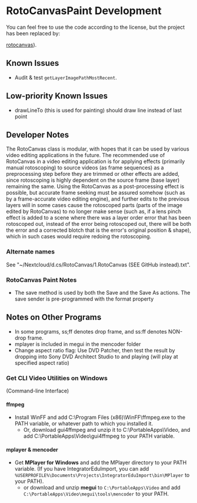 # RotoCanvasPaint Development


You can feel free to use the code according to the license, but the project has been replaced by:

[rotocanvas](https://github.com/poikilos/rotocanvas)).


## Known Issues
* Audit & test `getLayerImagePathMostRecent`.


## Low-priority Known Issues
* drawLineTo (this is used for painting) should draw line instead of
  last point


## Developer Notes
The RotoCanvas class is modular, with hopes that it can be used by
various video editing applications in the future. The recommended use
of RotoCanvas in a video editing application is for applying effects
(primarily manual rotoscoping) to source videos (as frame sequences) as
a preprocessing step before they are trimmed or other effects are
added, since rotoscoping is highly dependent on the source frame (base
layer) remaining the same.  Using the RotoCanvas as a post-processing
effect is possible, but accurate frame seeking must be assured somehow
(such as by a frame-accurate video editing engine), and further edits
to the previous layers will in some cases cause the rotoscoped parts
(parts of the image edited by RotoCanvas) to no longer make sense (such
as, if a lens pinch effect is added to a scene where there was a layer
order error that has been rotoscoped out, instead of the error being
rotoscoped out, there will be both the error and a corrected blotch
that is the error's original position & shape), which in such cases
would require redoing the rotoscoping.

### Alternate names
See "~/Nextcloud/d.cs/RotoCanvas/1.RotoCanvas (SEE GitHub instead).txt".


### RotoCanvas Paint Notes
* The save method is used by both the Save and the Save As actions. The
  save sender is pre-programmed with the format property


## Notes on Other Programs
* In some programs, ss;ff denotes drop frame, and ss:ff denotes NON-drop
  frame.
* mplayer is included in megui in the mencoder folder
* Change aspect ratio flag:
  Use DVD Patcher, then test the result by dropping into Sony DVD
  Architect Studio to and playing (will play at specified aspect ratio)

### Get CLI Video Utilities on Windows
(Command-line Interface)
#### ffmpeg
* Install WinFF and add C:\Program Files (x86)\WinFF\ffmpeg.exe to the
  PATH variable, or whatever path to which you installed it.
  - Or, download gui4ffmpeg and unzip it to C:\PortableApps\Video, and
    add C:\PortableApps\Video\gui4ffmpeg to your PATH variable.

#### mplayer & mencoder
* Get **MPlayer for Windows** and add the MPlayer directory to your PATH
  variable. (If you have IntegratorEduImport, you can add
  `%USERPROFILE%\Documents\Projects\IntegratorEduImport\bin\MPlayer`
  to your PATH).
  - or download and unzip **megui** to `C:\PortableApps\Video` and add
    `C:\PortableApps\Video\megui\tools\mencoder` to your PATH.
